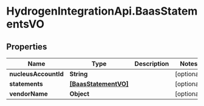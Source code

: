 # HydrogenIntegrationApi.BaasStatementsVO

## Properties
Name | Type | Description | Notes
------------ | ------------- | ------------- | -------------
**nucleusAccountId** | **String** |  | [optional] 
**statements** | [**[BaasStatementVO]**](BaasStatementVO.md) |  | [optional] 
**vendorName** | **Object** |  | [optional] 



